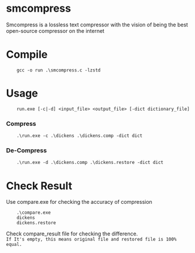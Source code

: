 # smcompress
Smcompress is a lossless text compressor with the vision of being the best open-source compressor on the internet

# Compile
```
    gcc -o run .\smcompress.c -lzstd
```

# Usage
```
    run.exe [-c|-d] <input_file> <output_file> [-dict dictionary_file]
```

### Compress
```
    .\run.exe -c .\dickens .\dickens.comp -dict dict
```
### De-Compress
```
    .\run.exe -d .\dickens.comp .\dickens.restore -dict dict
```

# Check Result
Use compare.exe for checking the accuracy of compression
```
    .\compare.exe
    dickens
    dickens.restore
```
Check compare_result file for checking the difference.
<br />
``If It's empty, this means original file and restored file is 100% equal.``
